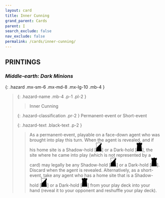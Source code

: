 ```yaml
---
layout: card
title: Inner Cunning
grand_parent: Cards
parent: I
search_exclude: false
nav_exclude: false
permalink: /cards/inner-cunning/
---
```


## PRINTINGS


### _Middle-earth: Dark Minions_

{: .hazard .mx-sm-6 .mx-md-8 .mx-lg-10 .mb-4 }
> {: .hazard-name .mb-4 .p-1 .pl-2 }
> > <div class="hazard-mp"></div>
> > <div class="card-name">Inner Cunning</div>
>
> {: .hazard-classification .pr-2 }
> Permanent-event or Short-event
>
> {: .hazard-text .black-text .p-2 }
> > As a permanent-event, playable on a face-down agent who was brought into play this turn. When the agent is revealed, and if his home site is a Shadow-hold \[![](/assets/images/shadow-hold.svg)] or a Dark-hold \[![](/assets/images/dark-hold.svg)], the site where he came into play (which is not represented by a card) may legally be any Shadow-hold \[![](/assets/images/shadow-hold.svg)] or a Dark-hold \[![](/assets/images/dark-hold.svg)]. Discard when the agent is revealed. Alternatively, as  a short-event, take any agent who has a home site that is a Shadow-hold \[![](/assets/images/shadow-hold.svg)] or a Dark-hold \[![](/assets/images/dark-hold.svg)] from your play deck into your hand (reveal it to your opponent and reshuffle your play deck).  
>
